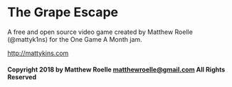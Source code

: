 # The Grape Escape

A free and open source video game created by Matthew Roelle (@mattyk1ns) for the One Game A Month jam. 

http://mattykins.com

#### Copyright 2018 by Matthew Roelle matthewroelle@gmail.com All Rights Reserved
